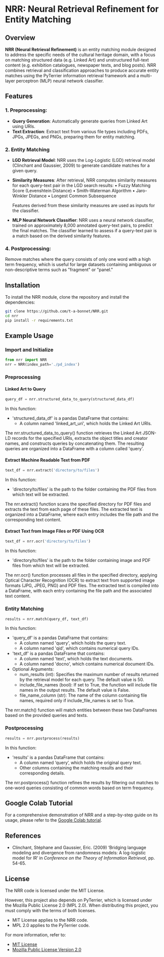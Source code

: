 # NRR: Neural Retrieval Refinement for Entity Matching

## Overview

**NRR (Neural Retrieval Refinement)** is an entity matching module designed to address the specific needs of the cultural heritage domain, with a focus on matching structured data (e.g. Linked Art) and unstructured full-text content (e.g. exhibition catalogues, newspaper texts, and blog posts). NRR combines retrieval and classification approaches to produce accurate entity matches using the PyTerrier information retrieval framework and a multi-layer perceptron (MLP) neural network classifier.

## Features

### 1. **Preprocessing**: 
   - **Query Generation**: Automatically generate queries from Linked Art using URIs.
   - **Text Extraction**: Extract text from various file types including PDFs, JPGs, JPEGs, and PNGs, preparing them for entity matching.

### 2. **Entity Matching**

   - **LGD Retrieval Model**: 
   NRR uses the Log-Logistic (LGD) retrieval model (Clinchant and Gaussier, 2009) to generate candidate matches for a given query.

   - **Similarity Measures**: 
   After retrieval, NRR computes similarity measures for each query-text pair in the LGD search results:
	•	Fuzzy Matching Score (Levenshtein Distance)
	•	Smith-Waterman Algorithm
	•	Jaro-Winkler Distance
	•	Longest Common Subsequence
   
        Features derived from these similarity measures are used as inputs for the classifier.

   - **MLP Neural Network Classifier**: 
   NRR uses a neural network classifier, trained on approximately 8,000 annotated query-text pairs, to predict the final matches. The classifier learned to assess if a query-text pair is a match based on the derived similarity features.

### 4. **Postprocessing**: 
   Remove matches where the query consists of only one word with a high term frequency, which is useful for large datasets containing ambiguous or non-descriptive terms such as "fragment" or "panel."

## Installation

To install the NRR module, clone the repository and install the dependencies:

```bash
git clone https://github.com/t-a-bonnet/NRR.git
cd nrr
pip install -r requirements.txt
```

## Example Usage

### Import and Initialize

```python
from nrr import NRR
nrr = NRR(index_path='./pd_index')
```

### Preprocessing

#### Linked Art to Query

```python
query_df = nrr.structured_data_to_query(structured_data_df)
```

In this function:

   - 'structured_data_df' is a pandas DataFrame that contains:
       - A column named 'linked_art_uri', which holds the Linked Art URIs.

The nrr.structured_data_to_query() function retrieves the Linked Art JSON-LD records for the specified URIs, extracts the object titles and creator names, and constructs queries by concatenating them. The resulting queries are organized into a DataFrame with a column called 'query'.

#### Extract Machine Readable Text from PDF

```python
text_df = nrr.extract('directory/to/files')
```

In this function:

   - 'directory/to/files' is the path to the folder containing the PDF files from which text will be extracted.

The nrr.extract() function scans the specified directory for PDF files and extracts the text from each page of these files. The extracted text is organized into a DataFrame, where each entry includes the file path and the corresponding text content.

#### Extract Text from Image Files or PDF Using OCR

```python
text_df = nrr.ocr('directory/to/files')
```

In this function:

   - 'directory/to/files' is the path to the folder containing image and PDF files from which text will be extracted.

The nrr.ocr() function processes all files in the specified directory, applying Optical Character Recognition (OCR) to extract text from supported image formats (JPG, JPEG, PNG) and PDF files. The extracted text is compiled into a DataFrame, with each entry containing the file path and the associated text content.

### Entity Matching

```python
results = nrr.match(query_df, text_df)
```

In this function:

   - 'query_df' is a pandas DataFrame that contains:
       - A column named 'query', which holds the query text.
       - A column named 'qid', which contains numerical query IDs.
   - 'text_df' is a pandas DataFrame that contains:
       - A column named 'text', which holds the text documents.
       - A column named 'docno', which contains numerical document IDs.
   - Optional Arguments:
       - num_results (int): Specifies the maximum number of results returned by the retrieval model for each query. The default value is 50.
       - include_file_names (bool): If set to True, the function will include file names in the output results. The default value is False.
       - file_name_column (str): The name of the column containing file names, required only if include_file_names is set to True.

The nrr.match() function will match entities between these two DataFrames based on the provided queries and texts.

### Postprocessing

```python
results = nrr.postprocess(results)
```

In this function:

   - 'results' is a pandas DataFrame that contains:
       - A column named ‘query’, which holds the original query text.
       - Other columns containing the matching results and their corresponding details.

The nrr.postprocess() function refines the results by filtering out matches to one-word queries consisting of common words based on term frequency.

## Google Colab Tutorial

For a comprehensive demonstration of NRR and a step-by-step guide on its usage, please refer to the [Google Colab tutorial](https://colab.research.google.com/drive/1pwWTMatqy-sxB5etYUMTkXN5uqCd5pyg#scrollTo=D8_nd5tyNEcq).

## References

- Clinchant, Stéphane and Gaussier, Eric. (2009) ‘Bridging language modeling and divergence from randomness models: A log-logistic model for IR’ in *Conference on the Theory of Information Retrieval*, pp. 54-65.

## License

The NRR code is licensed under the MIT License.

However, this project also depends on PyTerrier, which is licensed under the Mozilla Public License 2.0 (MPL 2.0). When distributing this project, you must comply with the terms of both licenses.

- MIT License applies to the NRR code.
- MPL 2.0 applies to the PyTerrier code.

For more information, refer to:
- [MIT License](./LICENSE)
- [Mozilla Public License Version 2.0](http://mozilla.org/MPL/2.0/)